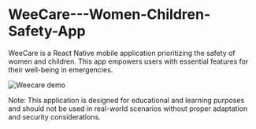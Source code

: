 # WeeCare---Women-Children-Safety-App

WeeCare is a React Native mobile application prioritizing the safety of women and children. This app empowers users with essential features for their well-being in emergencies.

![Weecare demo](https://github.com/Aksal00/WeeCare---Women-Children-Safety-App/assets/110421821/32fbb27b-6b3f-460b-8a10-29f3859ca43c)

Note: This application is designed for educational and learning purposes and should not be used in real-world scenarios without proper adaptation and security considerations.
